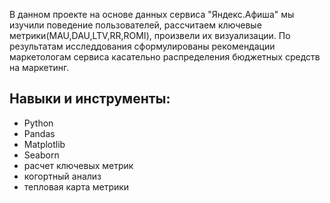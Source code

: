 В данном проекте на основе данных сервиса "Яндекс.Афиша" мы изучили поведение пользователей, рассчитаем ключевые метрики(MAU,DAU,LTV,RR,ROMI), произвели их визуализации.
По результатам исследдования сформулированы рекомендации маркетологам сервиса касательно распределения бюджетных средств на маркетинг.

## Навыки и инструменты:
- Python
- Pandas
- Matplotlib
- Seaborn
- расчет ключевых метрик
- когортный анализ
- тепловая карта метрики


